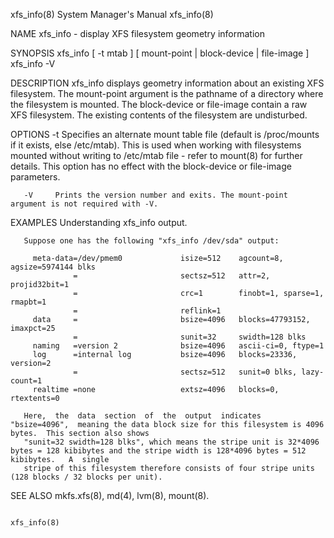 
xfs_info(8)                                                            System Manager's Manual                                                           xfs_info(8)

NAME
       xfs_info - display XFS filesystem geometry information

SYNOPSIS
       xfs_info [ -t mtab ] [ mount-point | block-device | file-image ]
       xfs_info -V

DESCRIPTION
       xfs_info  displays  geometry  information  about an existing XFS filesystem.  The mount-point argument is the pathname of a directory where the filesystem is
       mounted.  The block-device or file-image contain a raw XFS filesystem.  The existing contents of the filesystem are undisturbed.

OPTIONS
       -t     Specifies an alternate mount table file (default is /proc/mounts if it exists, else /etc/mtab).  This is used when working  with  filesystems  mounted
              without writing to /etc/mtab file - refer to mount(8) for further details.  This option has no effect with the block-device or file-image parameters.

       -V     Prints the version number and exits. The mount-point argument is not required with -V.

EXAMPLES
       Understanding xfs_info output.

       Suppose one has the following "xfs_info /dev/sda" output:

         meta-data=/dev/pmem0             isize=512    agcount=8, agsize=5974144 blks
                  =                       sectsz=512   attr=2, projid32bit=1
                  =                       crc=1        finobt=1, sparse=1, rmapbt=1
                  =                       reflink=1
         data     =                       bsize=4096   blocks=47793152, imaxpct=25
                  =                       sunit=32     swidth=128 blks
         naming   =version 2              bsize=4096   ascii-ci=0, ftype=1
         log      =internal log           bsize=4096   blocks=23336, version=2
                  =                       sectsz=512   sunit=0 blks, lazy-count=1
         realtime =none                   extsz=4096   blocks=0, rtextents=0

       Here,  the  data  section  of  the  output  indicates  "bsize=4096",  meaning the data block size for this filesystem is 4096 bytes.  This section also shows
       "sunit=32 swidth=128 blks", which means the stripe unit is 32*4096 bytes = 128 kibibytes and the stripe width is 128*4096 bytes = 512  kibibytes.   A  single
       stripe of this filesystem therefore consists of four stripe units (128 blocks / 32 blocks per unit).

SEE ALSO
       mkfs.xfs(8), md(4), lvm(8), mount(8).

                                                                                                                                                         xfs_info(8)
